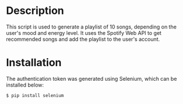 # Description

This script is used to generate a playlist of 10 songs, depending on the user's mood and energy level. It uses the Spotify Web API to get recommended songs and add the playlist to the user's account. 

# Installation
The authentication token was generated using Selenium, which can be installed below:
```
$ pip install selenium
```
